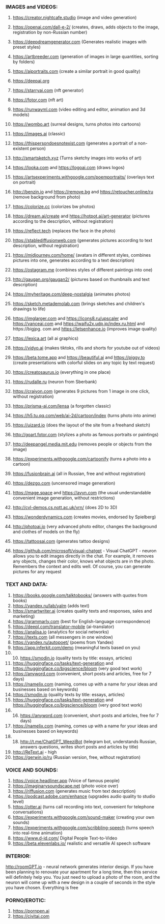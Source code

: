 
### IMAGES and VIDEOS:
1. https://creator.nightcafe.studio (image and video generation)

2. https://openai.com/dall-e-2/ (creates, draws, adds objects to the image, registration by non-Russian number)

3. https://deepdreamgenerator.com (Generates realistic images with preset styles)

4. https://artbreeder.com (generation of images in large quantities, sorting by folders)

5. https://aiportraits.com (create a similar portrait in good quality)

6. https://deepai.org

7. https://starryai.com (nft generator)

8. https://fotor.com (nft art)

9. https://runwayml.com (video editing and editor, animation and 3d models)

10. https://wombo.art (surreal designs, turns photos into cartoons)

11. https://images.ai (classic)

12. https://thispersondoesnotexist.com (generates a portrait of a non-existent person)

13. http://smartsketch.xyz (Turns sketchy images into works of art)

14. https://looka.com and https://logoai.com (draws logos)

15. https://artsexperiments.withgoogle.com/poemportraits/ (overlays text on portrait)

16. http://benzin.io and https://remove.bg and https://retoucher.online/ru (remove background from photo)

17. https://colorize.cc (colorizes bw photos)

18. https://dream.ai/create and https://hotpot.ai/art-generator (pictures according to the description, without registration)

19. https://reflect.tech (replaces the face in the photo)

20. https://stablediffusionweb.com (generates pictures according to text description, without registration)

21. https://midjourney.com/home/ (avatars in different styles, combines pictures into one, generates according to a text description)

22. https://ostagram.me (combines styles of different paintings into one)

23. http://gaugan.org/gaugan2/ (pictures based on thumbnails and text description)

24. https://myheritage.com/deep-nostalgia (animates photos)

25. https://sketch.metademolab.com (brings sketches and children's drawings to life)

26. https://imglarger.com and https://icons8.ru/upscaler and https://vanceai.com and https://waifu2x.udp.jp/index.ru.html and https://bigjpg. com and https://letsenhance.io (improves image quality)

27. https://lexica.art (all ai graphics)

28. https://vidyo.ai (makes tiktoks, rills and shorts for youtube out of videos)

29. https://beta.tome.app and https://beautiful.ai and https://piggy.to (create presentations with colorful slides on any topic by text request)

30. https://creatosaurus.io (everything in one place)

31. https://rudalle.ru (neuron from Sberbank)

32. https://craiyon.com (generates 9 pictures from 1 image in one click, without registration)

33. https://prisma-ai.com/lensa (a forgotten classic)

34. https://h5.tu.qq.com/web/ai-2d/cartoon/index (turns photo into anime)

35. https://uizard.io (does the layout of the site from a freehand sketch)

36. http://goart.fotor.com (stylizes a photo as famous portraits or paintings)

37. http://deepangel.media.mit.edu (removes people or objects from the image)

38. https://experiments.withgoogle.com/cartoonify (turns a photo into a cartoon)

39. https://fusionbrain.ai (all in Russian, free and without registration)

40. https://dezgo.com (uncensored image generation)

41. https://mage.space and https://avyn.com (the usual understandable convenient image generation, without restrictions)

42. http://cvl-demos.cs.nott.ac.uk/vrn/ (does 2D to 3D)

43. https://wonderdynamics.com (creates movies, endorsed by Spielberg)

44. http://photoai.io (very advanced photo editor, changes the background and clothes of models on the fly)

45. https://tattoosai.com (generates tattoo designs)

46. https://github.com/microsoft/visual-chatgpt - Visual ChatGPT - neuron allows you to edit images directly in the chat. For example, it removes any objects, changes their color, knows what objects are in the photo. Remembers the context and edits well. Of course, you can generate pictures for any request

    


### TEXT AND DATA:
1. https://books.google.com/talktobooks/ (answers with quotes from books)
2. https://yandex.ru/lab/yalm (adds text)
3. https://smartwriter.ai (creates quality texts and responses, sales and marketing)
4. https://grammarly.com (best for English-language correspondence)
5. https://deepl.com/translator-mobile (ai-translator)
6. https://analisa.io (analytics for social networks)
7. https://texts.com (all messengers in one window)
8. https://yandex.ru/autopoet/ (poems from Yandex)
9. https://app.inferkit.com/demo (meaningful texts based on you)
10. 10. https://smodin.io (quality texts by title: essays, articles)
11. https://huggingface.co/tasks/text-generation and https://huggingface.co/bigscience/bloom (very good text work)
12. https://anyword.com (convenient, short posts and articles, free for 7 days)
13. https://namelix.com (naming, comes up with a name for your ideas and businesses based on keywords)
14. https://smodin.io (quality texts by title: essays, articles)
15. https://huggingface.co/tasks/text-generation and https://huggingface.co/bigscience/bloom (very good text work)
16. 16. https://anyword.com (convenient, short posts and articles, free for 7 days)
17. https://namelix.com (naming, comes up with a name for your ideas and businesses based on keywords)
18. 18. http://t.me/ChatGPT_WeeziBot (telegram bot, understands Russian, answers questions, writes short posts and articles by title)
19. http://ReText.ai - high
20. https://gerwin.io/ru (Russian version, free, without registration)



### VOICE AND SOUNDS:

1. https://voice.headliner.app (Voice of famous people)
2. https://imaginarysoundscape.net (photo voice over)
3. https://riffusion.com (generates music from text description)
4. https://podcast.adobe.com/enhance (upgrades audio quality to studio level)
5. https://otter.ai (turns call recording into text, convenient for telephone conversations)
6. https://experiments.withgoogle.com/sound-maker (creating your own sounds)
7. https://experiments.withgoogle.com/scribbling-speech (turns speech into real-time animation)
8. https://www.d-id.com/ Digital People Text-to-Video
9. https://beta.elevenlabs.io/ realistic and versatile AI speech software



### INTERIOR:

http://roomGPT.io - neural network generates interior design. If you have been planning to renovate your apartment for a long time, then this service will definitely help you. You just need to upload a photo of the room, and the neuron will come up with a new design in a couple of seconds in the style you have chosen. Everything is free



### PORNO/EROTIC:

1. https://pornpen.ai
2. https://civitai.com



